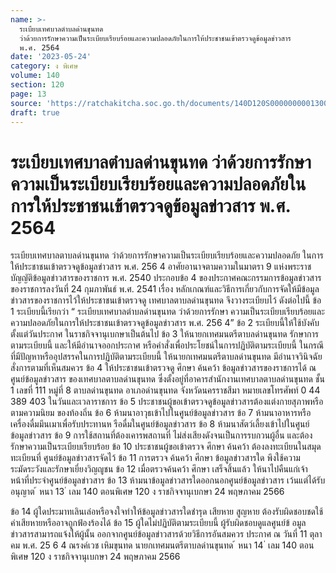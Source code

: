 ```yaml
---
name: >-
  ระเบียบเทศบาลตำบลด่านขุนทด
  ว่าด้วยการรักษาความเป็นระเบียบเรียบร้อยและความปลอดภัยในการให้ประชาชนเข้าตรวจดูข้อมูลข่าวสาร
  พ.ศ. 2564
date: '2023-05-24'
category: ง พิเศษ
volume: 140
section: 120
page: 13
source: 'https://ratchakitcha.soc.go.th/documents/140D120S0000000001300.pdf'
draft: true
---
```


# ระเบียบเทศบาลตำบลด่านขุนทด ว่าด้วยการรักษาความเป็นระเบียบเรียบร้อยและความปลอดภัยในการให้ประชาชนเข้าตรวจดูข้อมูลข่าวสาร พ.ศ. 2564

ระเบียบเทศบาลตาบลด่านขุนทด ว่าด้วยการรักษาความเป็นระเบียบเรียบร้อยและความปลอดภัย ในการให้ประชาชนเข้าตรวจดูข้อมูลข่าวสาร พ.ศ. 256 4 อาศัยอานาจตามความในมาตรา 9 แห่งพระราชบัญญัติข้อมูลข่าวสารของราชการ พ.ศ. 2540 ประกอบข้อ 4 ของประกาศคณะกรรมการข้อมูลข่าวสารของราชการลงวันที่ 24 กุมภาพันธ์ พ.ศ. 2541 เรื่อง หลักเกณฑ์และวิธีการเกี่ยวกับการจัดให้มีข้อมูลข่าวสารของราชการไว้ให้ประชาชนเข้าตรวจดู เทศบาลตาบลด่านขุนทด จึงวางระเบียบไว้ ดังต่อไปนี้ ข้อ 1 ระเบียบนี้เรียกว่า “ ระเบียบเทศบาลตำบลด่านขุนทด ว่าด้วยการรักษา ความเป็นระเบียบเรียบร้อยและความปลอดภัยในการให้ประชาชนเข้าตรวจดูข้อมูลข่าวสาร พ.ศ. 256 4” ข้อ 2 ระเบียบนี้ให้ใช้บังคับตั้งแต่วันประกาศ ในราชกิจจานุเบกษาเป็นต้นไป ข้อ 3 ให้นายกเทศมนตรีตาบลด่านขุนทด รักษาการตามระเบียบนี้ และให้มีอำนาจออกประกาศ หรือคำสั่งเพื่อประโยชน์ในการปฏิบัติตามระเบียบนี้ ในกรณีที่มีปัญหาหรืออุปสรรคในการปฏิบัติตามระเบียบนี้ ให้นายกเทศมนตรีตาบลด่านขุนทด มีอำนาจวินิจฉัย สั่งการตามที่เห็นสมควร ข้อ 4 ให้ประชาชนเข้าตรวจดู ศึกษา ค้นคว้า ข้อมูลข่าวสารของราชการได้ ณ ศูนย์ข้อมูลข่าวสาร ของเทศบาลตาบลด่านขุนทด ซึ่งตั้งอยู่ที่อาคารสำนักงานเทศบาลตาบลด่านขุนทด ชั้น 1 เลขที่ 111 หมู่ที่ 8 ตาบลด่านขุนทด อาเภอด่านขุนทด จังหวัดนครราชสีมา หมายเลขโทรศัพท์ 0 44 389 403 ในวันและเวลาราชการ ข้อ 5 ประชาชนผู้ขอเข้าตรวจดูข้อมูลข่าวสารต้องแต่งกายสุภาพหรือตามความนิยม ของท้องถิ่น ข้อ 6 ห้ามนาอาวุธเข้าไปในศูนย์ข้อมูลข่าวสาร ข้อ 7 ห้ามนาอาหารหรือเครื่องดื่มมึนเมาเพื่อรับประทานห รือดื่มในศูนย์ข้อมูลข่าวสาร ข้อ 8 ห้ามนาสัตว์เลี้ยงเข้าไปในศูนย์ข้อมูลข่าวสาร ข้อ 9 การใช้สถานที่ต้องเคารพสถานที่ ไม่ส่งเสียงดังจนเป็นการรบกวนผู้อื่น และต้องรักษาความเป็นระเบียบเรียบร้อย ข้อ 10 ประชาชนผู้ขอเข้าตรวจ ศึกษา ค้นคว้า ต้องลงทะเบียนในสมุดทะเบียนที่ ศูนย์ข้อมูลข่าวสารจัดไว้ ข้อ 11 การตรวจ ค้นคว้า ศึกษา ข้อมูลข่าวสารใด พึงใช้ความระมัดระวังและรักษาเยี่ยงวิญญูชน ข้อ 12 เมื่อตรวจค้นคว้า ศึกษา เสร็จสิ้นแล้ว ให้นาไปคืนแก่เจ้าหน้าที่ประจำศูนย์ข้อมูลข่าวสาร ข้อ 13 ห้ามนาข้อมูลข่าวสารใดออกนอกศูนย์ข้อมูลข่าวสาร เว้นแต่ได้รับอนุญาต ้ หนา 13 ่ เลม 140 ตอนพิเศษ 120 ง ราชกิจจานุเบกษา 24 พฤษภาคม 2566

ข้อ 14 ผู้ใดประมาทเลินเล่อหรือจงใจทำให้ข้อมูลข่าวสารใดชำรุด เสียหาย สูญหาย ต้องรับผิดชอบชดใช้ค่าเสียหายหรืออาจถูกฟ้องร้องได้ ข้อ 15 ผู้ใดไม่ปฏิบัติตามระเบียบนี้ ผู้รับผิดชอบดูแลศูนย์ข้ อมูลข่าวสารสามารถแจ้งให้ผู้นั้น ออกจากศูนย์ข้อมูลข่าวสารด้วยวิธีการอันสมควร ประกาศ ณ วันที่ 11 ตุลา คม พ.ศ. 25 6 4 ณรงค์เวช เหิมขุนทด นายกเทศมนตรีตาบลด่านขุนทด ้ หนา 14 ่ เลม 140 ตอนพิเศษ 120 ง ราชกิจจานุเบกษา 24 พฤษภาคม 2566
